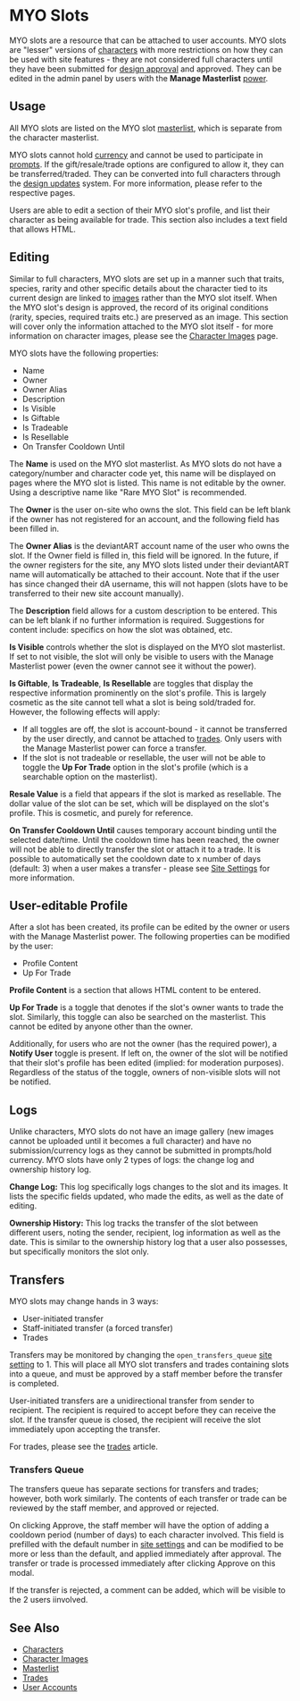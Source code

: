 # MYO Slots

MYO slots are a resource that can be attached to user accounts. MYO slots are "lesser" versions of [characters](characters.md) with more restrictions on how they can be used with site features - they are not considered full characters until they have been submitted for [design approval](design-updates.md) and approved. They can be edited in the admin panel by users with the **Manage Masterlist** [power](user-ranks.md).

## Usage

All MYO slots are listed on the MYO slot [masterlist](masterlist.md), which is separate from the character masterlist.

MYO slots cannot hold [currency](currencies.md) and cannot be used to participate in [prompts](prompts.md). If the gift/resale/trade options are configured to allow it, they can be transferred/traded. They can be converted into full characters through the [design updates](design-updates.md) system. For more information, please refer to the respective pages.

Users are able to edit a section of their MYO slot's profile, and list their character as being available for trade. This section also includes a text field that allows HTML.

## Editing

Similar to full characters, MYO slots are set up in a manner such that traits, species, rarity and other specific details about the character tied to its current design are linked to [images](character-images.md) rather than the MYO slot itself. When the MYO slot's design is approved, the record of its original conditions (rarity, species, required traits etc.) are preserved as an image. This section will cover only the information attached to the MYO slot itself - for more information on character images, please see the [Character Images](character-images.md) page.

MYO slots have the following properties:

- Name
- Owner
- Owner Alias
- Description
- Is Visible
- Is Giftable
- Is Tradeable
- Is Resellable
- On Transfer Cooldown Until

The **Name** is used on the MYO slot masterlist. As MYO slots do not have a category/number and character code yet, this name will be displayed on pages where the MYO slot is listed. This name is not editable by the owner. Using a descriptive name like "Rare MYO Slot" is recommended.

The **Owner** is the user on-site who owns the slot. This field can be left blank if the owner has not registered for an account, and the following field has been filled in.

The **Owner Alias** is the deviantART account name of the user who owns the slot. If the Owner field is filled in, this field will be ignored. In the future, if the owner registers for the site, any MYO slots listed under their deviantART name will automatically be attached to their account. Note that if the user has since changed their dA username, this will not happen (slots have to be transferred to their new site account manually).

The **Description** field allows for a custom description to be entered. This can be left blank if no further information is required. Suggestions for content include: specifics on how the slot was obtained, etc.

**Is Visible** controls whether the slot is displayed on the MYO slot masterlist. If set to not visible, the slot will only be visible to users with the Manage Masterlist power (even the owner cannot see it without the power).

**Is Giftable**, **Is Tradeable**, **Is Resellable** are toggles that display the respective information prominently on the slot's profile. This is largely cosmetic as the site cannot tell what a slot is being sold/traded for. However, the following effects will apply:

- If all toggles are off, the slot is account-bound - it cannot be transferred by the user directly, and cannot be attached to [trades](trades.md). Only users with the Manage Masterlist power can force a transfer.
- If the slot is not tradeable or resellable, the user will not be able to toggle the **Up For Trade** option in the slot's profile (which is a searchable option on the masterlist).

**Resale Value** is a field that appears if the slot is marked as resellable. The dollar value of the slot can be set, which will be displayed on the slot's profile. This is cosmetic, and purely for reference.

**On Transfer Cooldown Until** causes temporary account binding until the selected date/time. Until the cooldown time has been reached, the owner will not be able to directly transfer the slot or attach it to a trade. It is possible to automatically set the cooldown date to x number of days (default: 3) when a user makes a transfer - please see [Site Settings](site-settings.md) for more information.

## User-editable Profile

After a slot has been created, its profile can be edited by the owner or users with the Manage Masterlist power. The following properties can be modified by the user:

- Profile Content
- Up For Trade

**Profile Content** is a section that allows HTML content to be entered.

**Up For Trade** is a toggle that denotes if the slot's owner wants to trade the slot. Similarly, this toggle can also be searched on the masterlist. This cannot be edited by anyone other than the owner.

Additionally, for users who are not the owner (has the required power), a **Notify User** toggle is present. If left on, the owner of the slot will be notified that their slot's profile has been edited (implied: for moderation purposes). Regardless of the status of the toggle, owners of non-visible slots will not be notified.

## Logs

Unlike characters, MYO slots do not have an image gallery (new images cannot be uploaded until it becomes a full character) and have no submission/currency logs as they cannot be submitted in prompts/hold currency. MYO slots have only 2 types of logs: the change log and ownership history log.

**Change Log:** This log specifically logs changes to the slot and its images. It lists the specific fields updated, who made the edits, as well as the date of editing.

**Ownership History:** This log tracks the transfer of the slot between different users, noting the sender, recipient, log information as well as the date. This is similar to the ownership history log that a user also possesses, but specifically monitors the slot only.

## Transfers

MYO slots may change hands in 3 ways:

- User-initiated transfer
- Staff-initiated transfer (a forced transfer)
- Trades

Transfers may be monitored by changing the `open_transfers_queue` [site setting](site-settings.md) to 1. This will place all MYO slot transfers and trades containing slots into a queue, and must be approved by a staff member before the transfer is completed.

User-initiated transfers are a unidirectional transfer from sender to recipient. The recipient is required to accept before they can receive the slot. If the transfer queue is closed, the recipient will receive the slot immediately upon accepting the transfer.

For trades, please see the [trades](trades.md) article.

### Transfers Queue

The transfers queue has separate sections for transfers and trades; however, both work similarly. The contents of each transfer or trade can be reviewed by the staff member, and approved or rejected.

On clicking Approve, the staff member will have the option of adding a cooldown period (number of days) to each character involved. This field is prefilled with the default number in [site settings](site-settings.md) and can be modified to be more or less than the default, and applied immediately after approval. The transfer or trade is processed immediately after clicking Approve on this modal.

If the transfer is rejected, a comment can be added, which will be visible to the 2 users iinvolved.

## See Also

- [Characters](characters.md)
- [Character Images](character-images.md)
- [Masterlist](masterlist.md)
- [Trades](trades.md)
- [User Accounts](user-accounts.md)